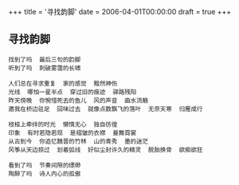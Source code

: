 +++
title = '寻找韵脚'
date = 2006-04-01T00:00:00
draft = true
+++
## 寻找韵脚

```text
找到了吗  最后三句的韵脚
听到了吗  刺破雾霭的长啸

人们总在寻求重复  家的感觉  黯然神伤
光线  哪怕一星半点  穿过旧的痕迹  驿路残阳
昨天傍晚  你惋惜死去的鱼儿  风的声音  曲水流觞
邀我在桥边驻足  回味过去  就像点数飘飞的落叶  无奈天寒  归雁成行

枝桠上牵绊的时光  懒惰无心  独自彷徨
印象  有时若隐若现  是褶皱的衣襟  曼舞霓裳
从古到今  你追忆魏晋的竹林  山的青秀  墨的迷茫
风筝从天边掠过  划着弧线  好似尘封许久的精灵  脱胎换骨  欲痴欲狂

看到了吗  节奏间隙的缥缈
陶醉了吗  诗人内心的孤傲
```
